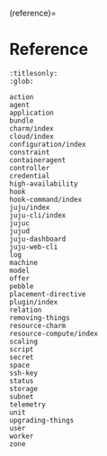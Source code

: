 (reference)=
# Reference

<!--
Welcome to Juju Reference docs -- our cast of characters (tools, concepts, entities, and processes) for the Juju story!

When you install a Juju {ref}`client <client>`, for example the  {ref}`juju-cli`, and give Juju access to your {ref}`cloud <cloud-substrate>` (Kubernetes or otherwise), your Juju client {ref}`bootstraps <bootstrapping>` a  {ref}`controller <controller>` into the cloud.

From that point onward you are officially a Juju  {ref}`user <user>` with a {ref}`superuser` access level <5348md>` and therefore able to use Juju and {ref}`charms <charm>` or {ref}`bundles <bundle>` from our large collection on {ref}`charmhub` to manage {ref}`applications <application>` on that cloud.

In fact, you can also go ahead and add another cloud definition to your controller, for any cloud in our long {ref}`list of supported clouds <list-of-supported-clouds>`.

On any of the clouds, you can use the controller to set up a {ref}`model <model>`, and then use Juju for all your application management needs -- from application {ref}`deployment <deploying>` to {ref}`configuration <configuration>` to {ref}`constraints <constraint>` to {ref}`scaling <scaling>` to {ref}`high-availability <high-availability>`  to {ref}`integration <relation-integration>` (within and between models and their clouds!) to {ref}`actions <action>` to {ref}`secrets <secret>` to {ref}`upgrading <upgrading-things>` to {ref}`teardown <removing-things>`.

You don't have to worry about the infrastructure -- the Juju controller {ref}`agent <agent>` takes care of all of that automatically for you. But, if you care, Juju also lets you manually control {ref}`availability zones <zone>`, {ref}`machines <machine>`, {ref}`subnets <subnet>`, {ref}`spaces <space>`, {ref}`secret backends <secret-backend>`, {ref}`storage <storage>`.
-->



```{toctree}
:titlesonly:
:glob:

action
agent
application
bundle
charm/index
cloud/index
configuration/index
constraint
containeragent
controller
credential
high-availability
hook
hook-command/index
juju/index
juju-cli/index
jujuc
jujud
juju-dashboard
juju-web-cli
log
machine
model
offer
pebble
placement-directive
plugin/index
relation
removing-things
resource-charm
resource-compute/index
scaling
script
secret
space
ssh-key
status
storage
subnet
telemetry
unit
upgrading-things
user
worker
zone

```

